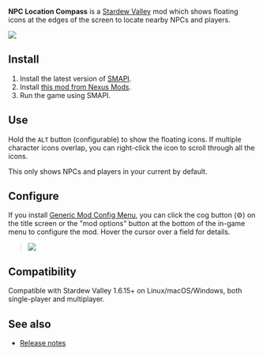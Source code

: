 ﻿**NPC Location Compass** is a [Stardew Valley](http://stardewvalley.net/) mod which shows floating
icons at the edges of the screen to locate nearby NPCs and players. 

![](screenshot.png)

## Install
1. Install the latest version of [SMAPI](https://smapi.io).
2. Install [this mod from Nexus Mods](http://www.nexusmods.com/stardewvalley/mods/3045).
3. Run the game using SMAPI.

## Use
Hold the `ALT` button (configurable) to show the floating icons. If multiple character icons
overlap, you can right-click the icon to scroll through all the icons.

This only shows NPCs and players in your current by default.

## Configure
If you install [Generic Mod Config Menu][], you can click the cog button (⚙) on the title screen
or the "mod options" button at the bottom of the in-game menu to configure the mod. Hover the
cursor over a field for details.

> ![](images/config-menu.png)

## Compatibility
Compatible with Stardew Valley 1.6.15+ on Linux/macOS/Windows, both single-player and multiplayer.

## See also
* [Release notes](release-notes.md)

[Generic Mod Config Menu]: https://www.nexusmods.com/stardewvalley/mods/5098

